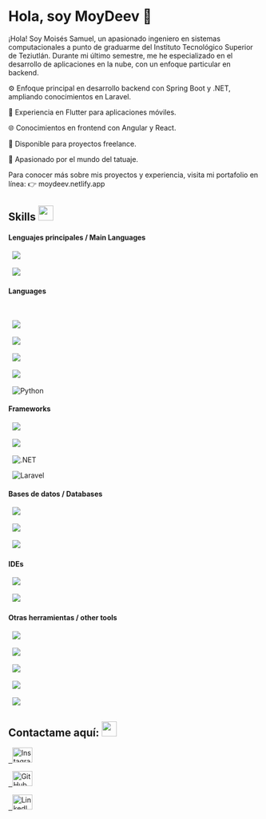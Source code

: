 # Hola, soy MoyDeev 👋

¡Hola! Soy Moisés Samuel, un apasionado ingeniero en sistemas computacionales a punto de graduarme del Instituto Tecnológico Superior de Teziutlán. Durante mi último semestre, me he especializado en el desarrollo de aplicaciones en la nube, con un enfoque particular en backend.

⚙️ Enfoque principal en desarrollo backend con Spring Boot y .NET, ampliando conocimientos en Laravel.

📱 Experiencia en Flutter para aplicaciones móviles.

🌐 Conocimientos en frontend con Angular y React.

🤝 Disponible para proyectos freelance.

🎨 Apasionado por el mundo del tatuaje.

Para conocer más sobre mis proyectos y experiencia, visita mi portafolio en línea:
👉 moydeev.netlify.app

## Skills <img src="https://media.giphy.com/media/iY8CRBdQXODJSCERIr/giphy.gif" width="30px">&nbsp; 

<h4> Lenguajes principales / Main Languages </h4>

  <img src="https://img.shields.io/badge/Java-ED8B00?style=for-the-badge&logo=java&logoColor=white">

  <img src="https://img.shields.io/badge/C%23-239120?style=for-the-badge&logo=c-sharp&logoColor=white">

<h4> Languages </h4>

<span> 

  <img src="https://img.shields.io/badge/Java-ED8B00?style=for-the-badge&logo=java&logoColor=white">

  <img src="https://img.shields.io/badge/C%23-239120?style=for-the-badge&logo=c-sharp&logoColor=white">

  <img src="https://img.shields.io/badge/PHP-777BB4?style=for-the-badge&logo=php&logoColor=white">

  <img src="https://img.shields.io/badge/Flutter-02569B?style=for-the-badge&logo=flutter&logoColor=white">

  <img src="https://img.shields.io/badge/Python-3776AB?style=for-the-badge&logo=python&logoColor=white" alt="Python">

</span>



<h4> Frameworks </h4>

<span>

  <img src="https://img.shields.io/badge/React-61DAFB?style=for-the-badge&logo=react&logoColor=black">

  <img src="https://img.shields.io/badge/Spring%20Boot-6DB33F?style=for-the-badge&logo=spring-boot&logoColor=white">

  <img src="https://img.shields.io/badge/.NET-512BD4?style=for-the-badge&logo=dotnet&logoColor=white" alt=".NET">

  <img src="https://img.shields.io/badge/Laravel-FF2D20?style=for-the-badge&logo=laravel&logoColor=white" alt="Laravel">

</span>



<h4> Bases de datos / Databases </h4>

<span>

  <img src="https://img.shields.io/badge/MySQL-00000F?style=for-the-badge&logo=mysql&logoColor=white">

  <img src="https://img.shields.io/badge/MongoDB-4EA94B?style=for-the-badge&logo=mongodb&logoColor=white">

  <img src="https://img.shields.io/badge/SQL%20Server-CC2927?style=for-the-badge&logo=microsoftsqlserver&logoColor=white">

</span>



<h4> IDEs </h4>

<span>

  <img src="https://img.shields.io/badge/Visual_Studio_Code-0078D4?style=for-the-badge&logo=visual%20studio%20code&logoColor=white">

  <img src="https://img.shields.io/badge/Android_Studio-3DDC84?style=for-the-badge&logo=android-studio&logoColor=white">



<h4> Otras herramientas / other tools </h4>

<span>

  <img src="https://img.shields.io/badge/Git-F05032?style=for-the-badge&logo=git&logoColor=white">

  <img src="https://img.shields.io/badge/Postman-FF6C37?style=for-the-badge&logo=Postman&logoColor=white">

  <img src="https://img.shields.io/badge/json-5E5C5C?style=for-the-badge&logo=json&logoColor=white">

  <img src="https://img.shields.io/badge/React_Router-CA4245?style=for-the-badge&logo=react-router&logoColor=white">

  <img src="https://img.shields.io/badge/Bootstrap-7952B3?style=for-the-badge&logo=bootstrap&logoColor=white">

</span>



## Contactame aquí: <img src="https://media.giphy.com/media/iY8CRBdQXODJSCERIr/giphy.gif" width="30px">



<a href="https://instagram.com/moydeev" target="_blank" style="margin-right: 10px;">

  <img src="https://raw.githubusercontent.com/rahuldkjain/github-profile-readme-generator/master/src/images/icons/Social/instagram.svg" alt="Instagram" height="30" width="40" />

</a>

<a href="https://github.com/moydeev" target="_blank" style="margin-right: 10px;">

  <img src="https://raw.githubusercontent.com/rahuldkjain/github-profile-readme-generator/master/src/images/icons/Social/github.svg" alt="GitHub" height="30" width="40" />

</a>

<a href="https://www.linkedin.com/in/moydeev" target="_blank">

  <img src="https://raw.githubusercontent.com/rahuldkjain/github-profile-readme-generator/master/src/images/icons/Social/linkedin.svg" alt="LinkedIn" height="30" width="40" />

</a>

<br>

